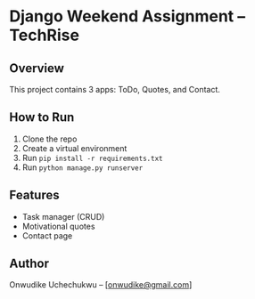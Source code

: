 # Django Weekend Assignment – TechRise
## Overview
This project contains 3 apps: ToDo, Quotes, and Contact.
## How to Run
1. Clone the repo
2. Create a virtual environment
3. Run `pip install -r requirements.txt`
4. Run `python manage.py runserver`
## Features
- Task manager (CRUD)
- Motivational quotes
- Contact page
## Author
Onwudike Uchechukwu – [onwudike@gmail.com]